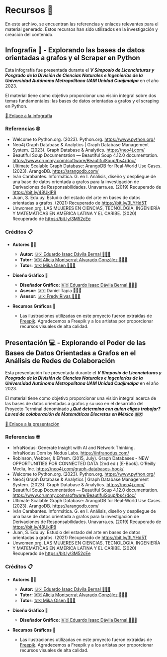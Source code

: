 # Recursos 🧠

En este archivo, se encuentran las referencias y enlaces relevantes para el material generado. Estos recursos han sido utilizados en la investigación y creación del contenido.

## Infografía 🌠 - Explorando las bases de datos orientadas a grafos y el Scraper en Python 
Esta infografía fue presentada durante el **_V Simposio de Licenciaturas y Posgrado de la División de Ciencias Naturales e Ingenierías de la Universidad Autónoma Metropolitana UAM Unidad Cuajimalpa_** en el año 2023. 

El material tiene como objetivo proporcionar una visión integral sobre dos temas fundamentales: las bases de datos orientadas a grafos y el scraping en Python.

[🔗 Enlace a la infografía](https://drive.google.com/file/d/1jjm1MoipqjMq8yjyiV_gINR_lCf_MYcC/view?usp=sharing)

### Referencias 🤓
- Welcome to Python.org. (2023). Python.org. https://www.python.org/
- Neo4j Graph Database & Analytics | Graph Database Management System. (2023). Graph Database & Analytics. https://neo4j.com/
- Beautiful Soup Documentation — Beautiful Soup 4.12.0 documentation. https://www.crummy.com/software/BeautifulSoup/bs4/doc/
- Ultimate Scalable Graph Database: ArangoDB for Real-World Use Cases. (2023). ArangoDB. https://arangodb.com/
- Iván Carabantes. Informática. G. en I. Análisis, diseño y despliegue de una base de datos orientada a grafos para la investigación de Derivaciones de Responsabilidades. Unavarra.es. (2019) Recuperado de https://bit.ly/48UklP8
- Juan, S. Edu.uy. Estudio del estado del arte en bases de datos orientadas a grafos. (2021) Recuperado de https://bit.ly/3LYHd5T
- Unwomen.org. LAS MUJERES EN CIENCIAS, TECNOLOGÍA, INGENIERÍA Y MATEMÁTICAS EN AMÉRICA LATINA Y EL CARIBE. (2020) Recuperado de https://bit.ly/3M52cEe


### Créditos 📋

- **Autores ✍🏻**
  - **Autor:** [🇲🇽 Eduardo Isaac Dávila Bernal 🙋🏻‍♂️](https://github.com/newton1057)
  - **Tutor:** [🇲🇽 Alicia Montserrat Alvarado González 🙋🏻‍♀️](https://www.researchgate.net/profile/Montserrat-Alvarado-Gonzalez)
  - **Tutor:** [🇩🇰 Mika Olsen 🙋🏻‍♀️](https://investigacion.uam.mx/en/index.php/listado-catalogo/61799)
    
- **Diseño Gráfico 🎨**
  - **Diseñador Gráfico:** [🇲🇽 Eduardo Isaac Dávila Bernal 🙋🏻‍♂️](https://github.com/newton1057)
  - **Asesor:** 🇲🇽 Daniel Tapia 🙋🏻‍♂️
  - **Asesor:** [🇲🇽 Fredy Rivas 🙋🏻‍♂️](https://www.linkedin.com/in/fredy-rivas/)
    
- **Recursos Gráficos 🌠**
  - Las ilustraciones utilizadas en este proyecto fueron extraídas de [Freepik](https://www.freepik.es/). Agradecemos a Freepik y a los artistas por proporcionar recursos visuales de alta calidad.

## Presentación 💻 - Explorando el Poder de las Bases de Datos Orientadas a Grafos en el Análisis de Redes de Colaboración
Esta presentación fue presentada durante el **_V Simposio de Licenciaturas y Posgrado de la División de Ciencias Naturales e Ingenierías de la Universidad Autónoma Metropolitana UAM Unidad Cuajimalpa_** en el año 2023. 

El material tiene como objetivo proporcionar una visión integral acerca de las bases de datos orientadas a grafos y su uso en el desarrollo del Proyecto Terminal denominado **_¿Qué determina con quien eliges trabajar? La red de colaboración de Matemáticas Discretas en México 🇲🇽_**.

[🔗 Enlace a la presentación](https://alumnoscuauammx-my.sharepoint.com/:p:/g/personal/2193076785_alumnos_cua_uam_mx/Ec7VyhGutllPsFz3hpJzS5ABWUNKYHW3OCt3wDVGMgjJSg?e=iKKvOc)

### Referencias 🤓
- InfraNodus: Generate Insight with AI and Network Thinking. InfraNodus.Com by Nodus Labs. https://infranodus.com/
- Robinson, Webber, & Eifrem. (2015, July). Graph Databases - NEW OPPORTUNITIES FOR CONNECTED DATA (2nd ed.) [E-Book]. O’Reilly Media, Inc. https://neo4j.com/graph-databases-book/
- Welcome to Python.org. (2023). Python.org. https://www.python.org/
- Neo4j Graph Database & Analytics | Graph Database Management System. (2023). Graph Database & Analytics. https://neo4j.com/
- Beautiful Soup Documentation — Beautiful Soup 4.12.0 documentation. https://www.crummy.com/software/BeautifulSoup/bs4/doc/
- Ultimate Scalable Graph Database: ArangoDB for Real-World Use Cases. (2023). ArangoDB. https://arangodb.com/
- Iván Carabantes. Informática. G. en I. Análisis, diseño y despliegue de una base de datos orientada a grafos para la investigación de Derivaciones de Responsabilidades. Unavarra.es. (2019) Recuperado de https://bit.ly/48UklP8
- Juan, S. Edu.uy. Estudio del estado del arte en bases de datos orientadas a grafos. (2021) Recuperado de https://bit.ly/3LYHd5T
- Unwomen.org. LAS MUJERES EN CIENCIAS, TECNOLOGÍA, INGENIERÍA Y MATEMÁTICAS EN AMÉRICA LATINA Y EL CARIBE. (2020) Recuperado de https://bit.ly/3M52cEe


### Créditos 📋

- **Autores ✍🏻**
  - **Autor:** [🇲🇽 Eduardo Isaac Dávila Bernal 🙋🏻‍♂️](https://github.com/newton1057)
  - **Tutor:** [🇲🇽 Alicia Montserrat Alvarado González 🙋🏻‍♀️](https://www.researchgate.net/profile/Montserrat-Alvarado-Gonzalez)
  - **Tutor:** [🇩🇰 Mika Olsen 🙋🏻‍♀️](https://investigacion.uam.mx/en/index.php/listado-catalogo/61799)
    
- **Diseño Gráfico 🎨**
  - **Diseñador Gráfico:** [🇲🇽 Eduardo Isaac Dávila Bernal 🙋🏻‍♂️](https://github.com/newton1057)
    
- **Recursos Gráficos 🌠**
  - Las ilustraciones utilizadas en este proyecto fueron extraídas de [Freepik](https://www.freepik.es/). Agradecemos a Freepik y a los artistas por proporcionar recursos visuales de alta calidad.
